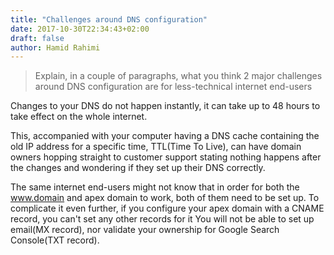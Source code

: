 ```yaml
---
title: "Challenges around DNS configuration"
date: 2017-10-30T22:34:43+02:00
draft: false
author: Hamid Rahimi
---
```


>Explain, in a couple of paragraphs, what you think 2 major challenges around DNS configuration are for less-technical internet end-users

Changes to your DNS do not happen instantly, it can take up to 48 hours to take effect on the whole internet.

<!--more-->

This, accompanied with your computer having a DNS cache containing the old IP address for a specific time, TTL(Time To Live), can have domain owners hopping straight to customer support stating nothing happens after the changes and wondering if they set up their DNS correctly. 

The same internet end-users might not know that in order for both the www.domain and apex domain to work, both of them need to be set up. To complicate it even further, if you configure your apex domain with a CNAME record, you can't set any other records for it You will not be able to set up email(MX record), nor validate your ownership for Google Search Console(TXT record). 